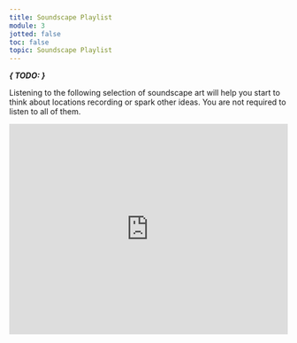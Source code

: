 ```yaml
---
title: Soundscape Playlist
module: 3
jotted: false
toc: false
topic: Soundscape Playlist
---
```


**_{ TODO: }_**

Listening to the following selection of soundscape art will help you start to think about locations recording or spark other ideas. You are not required to listen to all of them.

<iframe src="https://open.spotify.com/embed/playlist/5ZjHQR89DHRqLCzDT62eE0" width="100%" height="380" frameborder="0" allowtransparency="true" allow="encrypted-media"></iframe>
